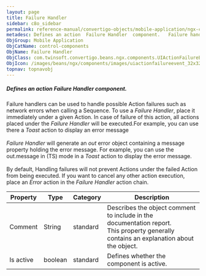 ```yaml
---
layout: page
title: Failure Handler
sidebar: c8o_sidebar
permalink: reference-manual/convertigo-objects/mobile-application/ngx-components/control-components/failure-handler/
metadesc: Defines an action  Failure Handler  component.   Failure handlers can be used to handle possible Action failures such as network errors when calling a
ObjGroup: Mobile Application
ObjCatName: control-components
ObjName: Failure Handler
ObjClass: com.twinsoft.convertigo.beans.ngx.components.UIActionFailureEvent
ObjIcon: /images/beans/ngx/components/images/uiactionfailureevent_32x32.png
topnav: topnavobj
---
```

##### Defines an action <i>Failure Handler</i> component. 

Failure handlers can be used to handle possible Action failures such as network errors when calling a Sequence. To use a <i>Failure Handler</i>, place it immediately under a given Action. In case of failure of this action, all actions placed under the <i>Failure Handler</i> will be executed.For example, you can use there a <i>Toast</i> action to display an error message<br /><br /><i>Failure Handler</i> will generate an <i>out</i> error object containing a message property holding the error message. For example, you can use the out.message in (TS) mode in a <i>Toast</i> action to display the error message. <br/><br/>By default, Handling failures will not prevent Actions under the failed Action from being executed. If you want to cancel any other action execution, place an <i>Error</i> action in the <i>Failure Handler</i> action chain.

Property | Type | Category | Description
--- | --- | --- | ---
Comment | String | standard | Describes the object comment to include in the documentation report.<br/>This property generally contains an explanation about the object.
Is active | boolean | standard | Defines whether the component is active.<br/>
